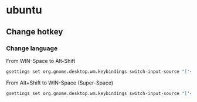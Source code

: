 # ubuntu

## Change hotkey

### Change language

From WIN-Space to Alt-Shift

```bash
gsettings set org.gnome.desktop.wm.keybindings switch-input-source "['<Alt>Shift_L', 'XF86Keyboard']"
```

From Alt+Shift to WIN-Space (Super-Space)

```bash
gsettings set org.gnome.desktop.wm.keybindings switch-input-source "['<Super>space', 'XF86Keyboard']"
```

